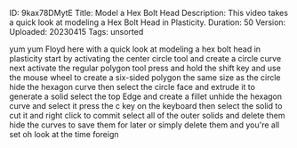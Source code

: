 ID: 9kax78DMytE
Title: Model a Hex Bolt Head
Description: This video takes a quick look at modeling a Hex Bolt Head in Plasticity.
Duration: 50
Version: 
Uploaded: 20230415
Tags: unsorted

yum yum Floyd here with a quick look at
modeling a hex bolt head in plasticity
start by activating the center circle
tool and create a circle curve next
activate the regular polygon tool press
and hold the shift key and use the mouse
wheel to create a six-sided polygon the
same size as the circle hide the hexagon
curve then select the circle face and
extrude it to generate a solid select
the top Edge and create a fillet unhide
the hexagon curve and select it press
the c key on the keyboard then select
the solid to cut it and right click to
commit select all of the outer solids
and delete them hide the curves to save
them for later or simply delete them and
you're all set oh look at the time
foreign

